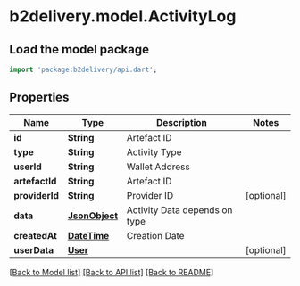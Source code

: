 # b2delivery.model.ActivityLog

## Load the model package
```dart
import 'package:b2delivery/api.dart';
```

## Properties
Name | Type | Description | Notes
------------ | ------------- | ------------- | -------------
**id** | **String** | Artefact ID | 
**type** | **String** | Activity Type | 
**userId** | **String** | Wallet Address | 
**artefactId** | **String** | Artefact ID | 
**providerId** | **String** | Provider ID | [optional] 
**data** | [**JsonObject**](.md) | Activity Data depends on type | 
**createdAt** | [**DateTime**](DateTime.md) | Creation Date | 
**userData** | [**User**](User.md) |  | [optional] 

[[Back to Model list]](../README.md#documentation-for-models) [[Back to API list]](../README.md#documentation-for-api-endpoints) [[Back to README]](../README.md)


